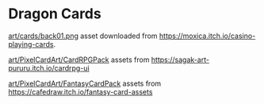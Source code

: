 # Dragon Cards


[art/cards/back01.png](./art/cards/back01.png) asset downloaded from https://moxica.itch.io/casino-playing-cards. 

[art/PixelCardArt/CardRPGPack](./art/PixelCardArt/CardRPGPack) assets from https://sagak-art-pururu.itch.io/cardrpg-ui

[art/PixelCardArt/FantasyCardPack](./art/PixelCardArt/FantasyCardPack) assets from https://cafedraw.itch.io/fantasy-card-assets
